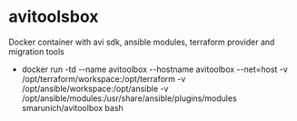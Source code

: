 # avitoolsbox
Docker container with avi sdk, ansible modules, terraform provider and migration tools
- docker run -td --name avitoolbox --hostname avitoolbox --net=host -v /opt/terraform/workspace:/opt/terraform -v /opt/ansible/workspace:/opt/ansible -v /opt/ansible/modules:/usr/share/ansible/plugins/modules smarunich/avitoolbox bash
